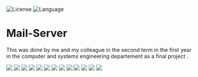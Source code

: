 ![License](https://img.shields.io/badge/license-Apache_2.0-cyan.svg)
![Language](https://img.shields.io/badge/language-Java%20-red.svg)

# Mail-Server
This was done by me and my colleague in the second term in the first year in the computer and systems engineering departement as a final project .

![](Screen%20Shots/1.PNG)
![](Screen%20Shots/signing%20up.PNG)
![](Screen%20Shots/during%20signing%20up%20process.PNG)
![](Screen%20Shots/main%20menu.PNG)
![](Screen%20Shots/viewing%20e-mails.PNG)
![](Screen%20Shots/sending%20an%20e-mail.PNG)
![](Screen%20Shots/during%20the%20sending%20process.PNG)
![](Screen%20Shots/viewing%20e-mail%201.PNG)
![](Screen%20Shots/sending%20an%20attachment%20(a%20photo).PNG)
![](Screen%20Shots/choosing%20attachments.PNG)
![](Screen%20Shots/viewing%20e-mail%202%20(with%20the%20photo%20attachment).PNG)
![](Screen%20Shots/the%20two%20e-mails%20were%20sent%20successfully.PNG)
![](Screen%20Shots/deleting%20an%20e-mail.PNG)
